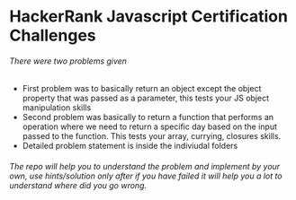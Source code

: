 # HackerRank Javascript Certification Challenges

###### There were two problems given

- First problem was to basically return an object except the object property that was passed as a parameter, this tests your JS object manipulation skills
- Second problem was basically to return a function that performs an operation where we need to return a specific day based on the input passed to the function. This tests your array, currying, closures skills.
- Detailed problem statement is inside the indiviudal folders

###### The repo will help you to understand the problem and implement by your own, use hints/solution only after if you have failed it will help you a lot to understand where did you go wrong.
